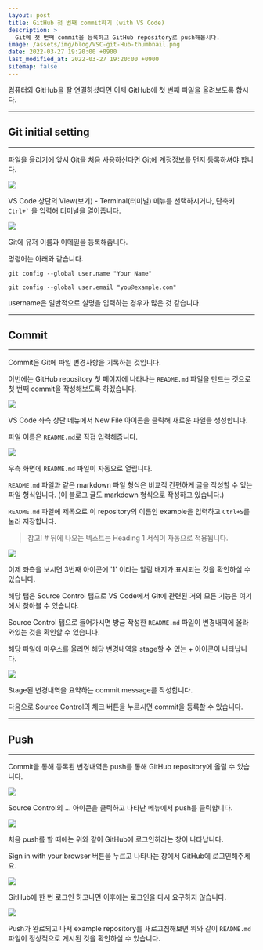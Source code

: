 ```yaml
---
layout: post
title: GitHub 첫 번째 commit하기 (with VS Code)
description: >
  Git에 첫 번째 commit을 등록하고 GitHub repository로 push해봅시다.
image: /assets/img/blog/VSC-git-Hub-thumbnail.png
date: 2022-03-27 19:20:00 +0900
last_modified_at: 2022-03-27 19:20:00 +0900
sitemap: false
---
```


컴퓨터와 GitHub을 잘 연결하셨다면 이제 GitHub에 첫 번째 파일을 올려보도록 합시다.

---
## Git initial setting
---

파일을 올리기에 앞서 Git을 처음 사용하신다면 Git에 계정정보를 먼저 등록하셔야 합니다.

![](/assets/img/blog/2022-03-27-how-to-make-the-first-commit-with-vscode-01.jpg)

VS Code 상단의 View(보기) - Terminal(터미널) 메뉴를 선택하시거나, 단축키 `` Ctrl+` `` 을 입력해 터미널을 열어줍니다.

![](/assets/img/blog/2022-03-27-how-to-make-the-first-commit-with-vscode-02.jpg)

Git에 유저 이름과 이메일을 등록해줍니다.

명령어는 아래와 같습니다.

~~~
git config --global user.name "Your Name"
~~~

~~~
git config --global user.email "you@example.com"
~~~

username은 일반적으로 실명을 입력하는 경우가 많은 것 같습니다.

---
## Commit
---

Commit은 Git에 파일 변경사항을 기록하는 것입니다.

이번에는 GitHub repository 첫 페이지에 나타나는 `README.md` 파일을 만드는 것으로 첫 번째 commit을 작성해보도록 하겠습니다.

![](/assets/img/blog/2022-03-27-how-to-make-the-first-commit-with-vscode-03.jpg)

VS Code 좌측 상단 메뉴에서 New File 아이콘을 클릭해 새로운 파일을 생성합니다.

파일 이름은 `README.md`로 직접 입력해줍니다.

![](/assets/img/blog/2022-03-27-how-to-make-the-first-commit-with-vscode-04.jpg)

우측 화면에 `README.md` 파일이 자동으로 열립니다.

`README.md` 파일과 같은 markdown 파일 형식은 비교적 간편하게 글을 작성할 수 있는 파일 형식입니다. (이 블로그 글도 markdown 형식으로 작성하고 있습니다.)

`README.md` 파일에 제목으로 이 repository의 이름인 example을 입력하고 `Ctrl+S`를 눌러 저장합니다.

> 참고! # 뒤에 나오는 텍스트는 Heading 1 서식이 자동으로 적용됩니다.

![](/assets/img/blog/2022-03-27-how-to-make-the-first-commit-with-vscode-05.jpg)

이제 좌측을 보시면 3번째 아이콘에 '1' 이라는 알림 배지가 표시되는 것을 확인하실 수 있습니다.

해당 탭은 Source Control 탭으로 VS Code에서 Git에 관련된 거의 모든 기능은 여기에서 찾아볼 수 있습니다.

Source Control 탭으로 들어가시면 방금 작성한 `README.md` 파일이 변경내역에 올라와있는 것을 확인할 수 있습니다.

해당 파일에 마우스를 올리면 해당 변경내역을 stage할 수 있는 + 아이콘이 나타납니다.

![](/assets/img/blog/2022-03-27-how-to-make-the-first-commit-with-vscode-06.jpg)

Stage된 변경내역을 요약하는 commit message를 작성합니다.

다음으로 Source Control의 체크 버튼을 누르시면 commit을 등록할 수 있습니다.

---
## Push
---

Commit을 통해 등록된 변경내역은 push를 통해 GitHub repository에 올릴 수 있습니다.

![](/assets/img/blog/2022-03-27-how-to-make-the-first-commit-with-vscode-07.jpg)

Source Control의 ... 아이콘을 클릭하고 나타난 메뉴에서 push를 클릭합니다.

![](/assets/img/blog/2022-03-27-how-to-make-the-first-commit-with-vscode-08.jpg)

처음 push를 할 때에는 위와 같이 GitHub에 로그인하라는 창이 나타납니다.

Sign in with your browser 버튼을 누르고 나타나는 창에서 GitHub에 로그인해주세요.

![](/assets/img/blog/2022-03-27-how-to-make-the-first-commit-with-vscode-09.jpg)

GitHub에 한 번 로그인 하고나면 이후에는 로그인을 다시 요구하지 않습니다.

![](/assets/img/blog/2022-03-27-how-to-make-the-first-commit-with-vscode-10.jpg)

Push가 완료되고 나서 example repository를 새로고침해보면 위와 같이 `README.md` 파일이 정상적으로 게시된 것을 확인하실 수 있습니다.
